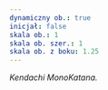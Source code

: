 ```yaml
---
dynamiczny ob.: true
inicjał: false
skala ob.: 1
skala ob. szer.: 1
skala ob. z boku: 1.25
---
```


*Kendachi MonoKatana.*
